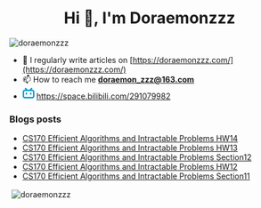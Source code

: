 <!--

### Hi there 👋

**Doraemonzzz/Doraemonzzz** is a ✨ _special_ ✨ repository because its `README.md` (this file) appears on your GitHub profile.

Here are some ideas to get you started:

- 🔭 I’m currently working on ...
- 🌱 I’m currently learning ...
- 👯 I’m looking to collaborate on ...
- 🤔 I’m looking for help with ...
- 💬 Ask me about ...
- 📫 How to reach me: ...
- 😄 Pronouns: ...
- ⚡ Fun fact: ...
-->



<h1 align="center">Hi 👋, I'm Doraemonzzz</h1>
<p align="left"> <img src="https://komarev.com/ghpvc/?username=doraemonzzz&label=Profile%20views&color=0e75b6&style=flat" alt="doraemonzzz" /> </p>

- 📝 I regularly write articles on [https://doraemonzzz.com/](https://doraemonzzz.com/)
- 📫 How to reach me **doraemon_zzz@163.com**
- ![](./bilibili.png) https://space.bilibili.com/291079982

### Blogs posts
<!-- BLOG-POST-LIST:START -->
- [CS170 Efficient Algorithms and Intractable Problems HW14](http://doraemonzzz.com/2021/05/25/2021-5-25-CS170-Efficient-Algorithms-and-Intractable-Problems-HW14/)
- [CS170 Efficient Algorithms and Intractable Problems HW13](http://doraemonzzz.com/2021/05/25/2021-5-25-CS170-Efficient-Algorithms-and-Intractable-Problems-HW13/)
- [CS170 Efficient Algorithms and Intractable Problems Section12](http://doraemonzzz.com/2021/05/25/2021-5-25-CS170-Efficient-Algorithms-and-Intractable-Problems-Section12/)
- [CS170 Efficient Algorithms and Intractable Problems HW12](http://doraemonzzz.com/2021/05/24/2021-5-24-CS170-Efficient-Algorithms-and-Intractable-Problems-HW12/)
- [CS170 Efficient Algorithms and Intractable Problems Section11](http://doraemonzzz.com/2021/05/24/2021-5-24-CS170-Efficient-Algorithms-and-Intractable-Problems-Section11/)
<!-- BLOG-POST-LIST:END -->

<p>&nbsp;<img align="center" src="https://github-readme-stats.vercel.app/api?username=doraemonzzz&show_icons=true&locale=en" alt="doraemonzzz" /></p>
